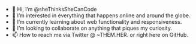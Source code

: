 - 👋 Hi, I’m @sheThinksSheCanCode
- 👀 I’m interested in everything that happens online and around the globe.
- 🌱 I’m currently learning about web functionality and responsiveness.
- 💞️ I’m looking to collaborate on anything that piques my curiosity.
- 📫 How to reach me via Twitter @ ~THEM.HER. or right here on GitHub. 

<!---
sheThinksSheCanCode/sheThinksSheCanCode is a ✨ special ✨ repository because its `README.md` (this file) appears on your GitHub profile.
You can click the Preview link to take a look at your changes.
--->
